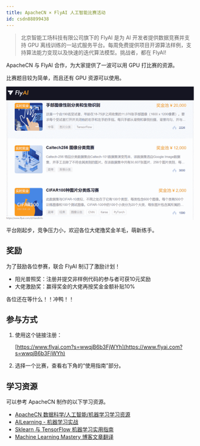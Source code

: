 ```yaml
---
title: ApacheCN × FlyAI 人工智能比赛活动
id: csdn88899438
---
```


> 北京智能工场科技有限公司旗下的 FlyAI 是为 AI 开发者提供数据竞赛并支持 GPU 离线训练的一站式服务平台。每周免费提供项目开源算法样例，支持算法能力变现以及快速的迭代算法模型。挑战者，都在 FlyAI!

ApacheCN 与 FlyAI 合作，为大家提供了一波可以用 GPU 打比赛的资源。

比赛题目较为简单，而且还有 GPU 资源可以使用。

![](../img/718802741d6e13a77c0a0beb22475055.png)

平台刚起步，竞争压力小，欢迎各位大佬撸奖金羊毛，萌新练手。

## 奖励

为了鼓励各位参赛，联合 FlyAI 制订了激励计划！

*   阳光普照奖：注册并提交非样例代码的参与者可获10元奖励
*   大佬激励奖：赢得奖金的大佬再按奖金金额补贴10%

各位还在等什么！！冲鸭！！

## 参与方式

1.  使用这个链接注册：

    [https://www.flyai.com?s=wwqjB6b3FjWYh](https://www.flyai.com?s=wwqjB6b3FjWYh)

2.  选择一个比赛，查看右下角的“使用指南”部分。

## 学习资源

可以参考 ApacheCN 制作的以下学习资源。

*   [ApacheCN 数据科学/人工智能/机器学习学习资源](http://home.apachecn.org/translate/)
*   [AILearning - 机器学习实战](https://github.com/apachecn/AiLearning)
*   [Sklearn 与 TensorFlow 机器学习实用指南](https://github.com/apachecn/hands-on-ml-zh)
*   [Machine Learning Mastery 博客文章翻译](https://github.com/apachecn/ml-mastery-zh)